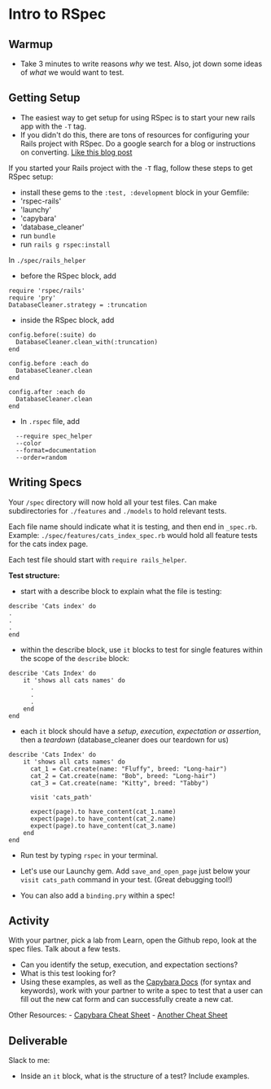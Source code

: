 # Intro to RSpec

## Warmup
  - Take 3 minutes to write reasons _why_ we test. Also, jot down some ideas of _what_ we would want to test.

## Getting Setup
- The easiest way to get setup for using RSpec is to start your new rails app with the `-T` tag.
- If you didn't do this, there are tons of resources for configuring your Rails project with RSpec. Do a google search for a blog or instructions on converting. [Like this blog post](https://medium.com/@amliving/my-rails-rspec-set-up-6451269847f9)

If you started your Rails project with the `-T` flag, follow these steps to get RSpec setup:
  - install these gems to the `:test, :development` block in your Gemfile:
   - 'rspec-rails'
   - 'launchy'
   - 'capybara'
   - 'database_cleaner'
  - run `bundle`
  - run `rails g rspec:install`

In `./spec/rails_helper`
  - before the RSpec block, add
  ```
  require 'rspec/rails'
  require 'pry'
  DatabaseCleaner.strategy = :truncation
  ```
  - inside the RSpec block, add
  ```
  config.before(:suite) do
    DatabaseCleaner.clean_with(:truncation)
  end

  config.before :each do
    DatabaseCleaner.clean
  end

  config.after :each do
    DatabaseCleaner.clean
  end
```

  - In `.rspec` file, add
  ```
    --require spec_helper
    --color
    --format=documentation
    --order=random
  ```

## Writing Specs

Your `/spec` directory will now hold all your test files.
Can make subdirectories for `./features` and `./models` to hold relevant tests.

Each file name should indicate what it is testing, and then end in `_spec.rb`.
Example: `./spec/features/cats_index_spec.rb` would hold all feature tests for the cats index page.

Each test file should start with `require rails_helper`.

**Test structure:**
  - start with a describe block to explain what the file is testing:
  ```
  describe 'Cats index' do
  .
  .
  .
  end
  ```

  - within the describe block, use `it` blocks to test for single features within the scope of the `describe` block:
  ```
  describe 'Cats Index' do
      it 'shows all cats names' do
        .
        .
        .
      end
  end
  ```

  - each `it` block should have a *setup*, *execution*, *expectation or assertion*, then a *teardown* (database_cleaner does our teardown for us)
  ```
  describe 'Cats Index' do
      it 'shows all cats names' do
        cat_1 = Cat.create(name: "Fluffy", breed: "Long-hair")
        cat_2 = Cat.create(name: "Bob", breed: "Long-hair")
        cat_3 = Cat.create(name: "Kitty", breed: "Tabby")

        visit 'cats_path'

        expect(page).to have_content(cat_1.name)
        expect(page).to have_content(cat_2.name)
        expect(page).to have_content(cat_3.name)
      end
  end
  ```

  - Run test by typing `rspec` in your terminal.

  - Let's use our Launchy gem. Add `save_and_open_page` just below your `visit cats_path` command in your test. (Great debugging tool!)

  - You can also add a `binding.pry` within a spec!

## Activity

With your partner, pick a lab from Learn, open the Github repo, look at the spec files. Talk about a few tests.
  - Can you identify the setup, execution, and expectation sections?
  - What is this test looking for?
  - Using these examples, as well as the [Capybara Docs](https://github.com/teamcapybara/capybara) (for syntax and keywords), work with your partner to write a spec to test that a user can fill out the new cat form and can successfully create a new cat.

   Other Resources:
    - [Capybara Cheat Sheet](https://gist.github.com/zhengjia/428105)
    - [Another Cheat Sheet](https://devhints.io/capybara)

## Deliverable

Slack to me:
  - Inside an `it` block, what is the structure of a test? Include examples.
